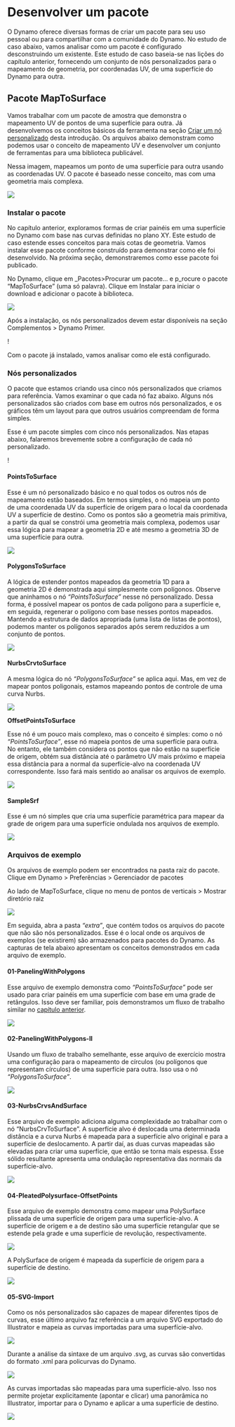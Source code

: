 # Desenvolver um pacote

O Dynamo oferece diversas formas de criar um pacote para seu uso pessoal ou para compartilhar com a comunidade do Dynamo. No estudo de caso abaixo, vamos analisar como um pacote é configurado desconstruindo um existente. Este estudo de caso baseia-se nas lições do capítulo anterior, fornecendo um conjunto de nós personalizados para o mapeamento de geometria, por coordenadas UV, de uma superfície do Dynamo para outra.

## Pacote MapToSurface

Vamos trabalhar com um pacote de amostra que demonstra o mapeamento UV de pontos de uma superfície para outra. Já desenvolvemos os conceitos básicos da ferramenta na seção [Criar um nó personalizado](../10\_custom-nodes/10-2\_creating.md) desta introdução. Os arquivos abaixo demonstram como podemos usar o conceito de mapeamento UV e desenvolver um conjunto de ferramentas para uma biblioteca publicável.

Nessa imagem, mapeamos um ponto de uma superfície para outra usando as coordenadas UV. O pacote é baseado nesse conceito, mas com uma geometria mais complexa.

![](../images/6-2/3/uvMap.jpg)

### Instalar o pacote

No capítulo anterior, exploramos formas de criar painéis em uma superfície no Dynamo com base nas curvas definidas no plano XY. Este estudo de caso estende esses conceitos para mais cotas de geometria. Vamos instalar esse pacote conforme construído para demonstrar como ele foi desenvolvido. Na próxima seção, demonstraremos como esse pacote foi publicado.

No Dynamo, clique em _Pacotes>Procurar um pacote... e p_rocure o pacote “MapToSurface” (uma só palavra). Clique em Instalar para iniciar o download e adicionar o pacote à biblioteca.

![](../images/6-2/3/developpackage-installpackage01.jpg)

Após a instalação, os nós personalizados devem estar disponíveis na seção Complementos > Dynamo Primer.

\![](<../images/6-2/3/develop package - install package 02 (1) (1).jpg>)

Com o pacote já instalado, vamos analisar como ele está configurado.

### Nós personalizados

O pacote que estamos criando usa cinco nós personalizados que criamos para referência. Vamos examinar o que cada nó faz abaixo. Alguns nós personalizados são criados com base em outros nós personalizados, e os gráficos têm um layout para que outros usuários compreendam de forma simples.

Esse é um pacote simples com cinco nós personalizados. Nas etapas abaixo, falaremos brevemente sobre a configuração de cada nó personalizado.

\![](<../images/6-2/3/develop package - custom nodes 01 (1) (3).jpg>)

#### **PointsToSurface**

Esse é um nó personalizado básico e no qual todos os outros nós de mapeamento estão baseados. Em termos simples, o nó mapeia um ponto de uma coordenada UV da superfície de origem para o local da coordenada UV a superfície de destino. Como os pontos são a geometria mais primitiva, a partir da qual se constrói uma geometria mais complexa, podemos usar essa lógica para mapear a geometria 2D e até mesmo a geometria 3D de uma superfície para outra.

![](../images/6-2/3/developpackage-pointToSurface.jpg)

#### **PolygonsToSurface**

A lógica de estender pontos mapeados da geometria 1D para a geometria 2D é demonstrada aqui simplesmente com polígonos. Observe que aninhamos o nó _“PointsToSurface”_ nesse nó personalizado. Dessa forma, é possível mapear os pontos de cada polígono para a superfície e, em seguida, regenerar o polígono com base nesses pontos mapeados. Mantendo a estrutura de dados apropriada (uma lista de listas de pontos), podemos manter os polígonos separados após serem reduzidos a um conjunto de pontos.

![](../images/6-2/3/developpackage-polygonsToSurface.jpg)

#### **NurbsCrvtoSurface**

A mesma lógica do nó _“PolygonsToSurface”_ se aplica aqui. Mas, em vez de mapear pontos poligonais, estamos mapeando pontos de controle de uma curva Nurbs.

![](../images/6-2/3/developpackage-nurbsCrvtoSurface.jpg)

**OffsetPointsToSurface**

Esse nó é um pouco mais complexo, mas o conceito é simples: como o nó _“PointsToSurface”_, esse nó mapeia pontos de uma superfície para outra. No entanto, ele também considera os pontos que não estão na superfície de origem, obtém sua distância até o parâmetro UV mais próximo e mapeia essa distância para a normal da superfície-alvo na coordenada UV correspondente. Isso fará mais sentido ao analisar os arquivos de exemplo.

![](../images/6-2/3/developpackage-OffsetPointsToSurface.jpg)

#### **SampleSrf**

Esse é um nó simples que cria uma superfície paramétrica para mapear da grade de origem para uma superfície ondulada nos arquivos de exemplo.

![](../images/6-2/3/developpackage-sampleSrf.jpg)

### Arquivos de exemplo

Os arquivos de exemplo podem ser encontrados na pasta raiz do pacote. Clique em Dynamo > Preferências > Gerenciador de pacotes

Ao lado de MapToSurface, clique no menu de pontos de verticais > Mostrar diretório raiz

![](../images/6-2/3/developpackage-examplefiles01.jpg)

Em seguida, abra a pasta _“extra”_, que contém todos os arquivos do pacote que não são nós personalizados. Esse é o local onde os arquivos de exemplos (se existirem) são armazenados para pacotes do Dynamo. As capturas de tela abaixo apresentam os conceitos demonstrados em cada arquivo de exemplo.

#### **01-PanelingWithPolygons**

Esse arquivo de exemplo demonstra como _“PointsToSurface”_ pode ser usado para criar painéis em uma superfície com base em uma grade de retângulos. Isso deve ser familiar, pois demonstramos um fluxo de trabalho similar no [capítulo anterior](../10\_custom-nodes/10-2\_creating.md).

![](../images/6-2/3/developpackage-samplefile01.jpg)

#### **02-PanelingWithPolygons-II**

Usando um fluxo de trabalho semelhante, esse arquivo de exercício mostra uma configuração para o mapeamento de círculos (ou polígonos que representam círculos) de uma superfície para outra. Isso usa o nó _“PolygonsToSurface”_.

![](../images/6-2/3/developpackage-samplefile02.jpg)

#### **03-NurbsCrvsAndSurface**

Esse arquivo de exemplo adiciona alguma complexidade ao trabalhar com o nó “NurbsCrvToSurface”. A superfície alvo é deslocada uma determinada distância e a curva Nurbs é mapeada para a superfície alvo original e para a superfície de deslocamento. A partir daí, as duas curvas mapeadas são elevadas para criar uma superfície, que então se torna mais espessa. Esse sólido resultante apresenta uma ondulação representativa das normais da superfície-alvo.

![](../images/6-2/3/developpackage-samplefile03.jpg)

#### **04-PleatedPolysurface-OffsetPoints**

Esse arquivo de exemplo demonstra como mapear uma PolySurface plissada de uma superfície de origem para uma superfície-alvo. A superfície de origem e a de destino são uma superfície retangular que se estende pela grade e uma superfície de revolução, respectivamente.

![](../images/6-2/3/developpackage-samplefile04a.jpg)

A PolySurface de origem é mapeada da superfície de origem para a superfície de destino.

![](../images/6-2/3/developpackage-samplefile04b.jpg)

#### **05-SVG-Import**

Como os nós personalizados são capazes de mapear diferentes tipos de curvas, esse último arquivo faz referência a um arquivo SVG exportado do Illustrator e mapeia as curvas importadas para uma superfície-alvo.

![](../images/6-2/3/developpackage-samplefile05a.jpg)

Durante a análise da sintaxe de um arquivo .svg, as curvas são convertidas do formato .xml para policurvas do Dynamo.

![](../images/6-2/3/developpackage-samplefile05b.jpg)

As curvas importadas são mapeadas para uma superfície-alvo. Isso nos permite projetar explicitamente (apontar e clicar) uma panorâmica no Illustrator, importar para o Dynamo e aplicar a uma superfície de destino.

![](../images/6-2/3/developpackage-samplefile05c.jpg)
